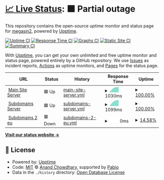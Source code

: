 # [📈 Live Status](https://demo.upptime.js.org): <!--live status--> **🟧 Partial outage**

This repository contains the open-source uptime monitor and status page for [megasin2](https://demo.upptime.js.org), powered by [Upptime](https://github.com/upptime/upptime).

[![Uptime CI](https://github.com/megasin2/statustracker/workflows/Uptime%20CI/badge.svg)](https://github.com/megasin2/statustracker/actions?query=workflow%3A%22Uptime+CI%22)
[![Response Time CI](https://github.com/megasin2/statustracker/workflows/Response%20Time%20CI/badge.svg)](https://github.com/megasin2/statustracker/actions?query=workflow%3A%22Response+Time+CI%22)
[![Graphs CI](https://github.com/megasin2/statustracker/workflows/Graphs%20CI/badge.svg)](https://github.com/megasin2/statustracker/actions?query=workflow%3A%22Graphs+CI%22)
[![Static Site CI](https://github.com/megasin2/statustracker/workflows/Static%20Site%20CI/badge.svg)](https://github.com/megasin2/statustracker/actions?query=workflow%3A%22Static+Site+CI%22)
[![Summary CI](https://github.com/megasin2/statustracker/workflows/Summary%20CI/badge.svg)](https://github.com/megasin2/statustracker/actions?query=workflow%3A%22Summary+CI%22)

With [Upptime](https://upptime.js.org), you can get your own unlimited and free uptime monitor and status page, powered entirely by a GitHub repository. We use [Issues](https://github.com/megasin2/statustracker/issues) as incident reports, [Actions](https://github.com/megasin2/statustracker/actions) as uptime monitors, and [Pages](https://demo.upptime.js.org) for the status page.

<!--start: status pages-->
<!-- This summary is generated by Upptime (https://github.com/upptime/upptime) -->
<!-- Do not edit this manually, your changes will be overwritten -->
<!-- prettier-ignore -->
| URL | Status | History | Response Time | Uptime |
| --- | ------ | ------- | ------------- | ------ |
| <img alt="" src="https://icons.duckduckgo.com/ip3/1hd.buzz.ico" height="13"> [Main Site Server](https://1hd.buzz) | 🟩 Up | [main-site-server.yml](https://github.com/megasin2/statustracker/commits/HEAD/history/main-site-server.yml) | <details><summary><img alt="Response time graph" src="./graphs/main-site-server/response-time-week.png" height="20"> 1030ms</summary><br><a href="https://status.1hd.buzz/history/main-site-server"><img alt="Response time 1030" src="https://img.shields.io/endpoint?url=https%3A%2F%2Fraw.githubusercontent.com%2Fmegasin2%2Fstatustracker%2FHEAD%2Fapi%2Fmain-site-server%2Fresponse-time.json"></a><br><a href="https://status.1hd.buzz/history/main-site-server"><img alt="24-hour response time 1030" src="https://img.shields.io/endpoint?url=https%3A%2F%2Fraw.githubusercontent.com%2Fmegasin2%2Fstatustracker%2FHEAD%2Fapi%2Fmain-site-server%2Fresponse-time-day.json"></a><br><a href="https://status.1hd.buzz/history/main-site-server"><img alt="7-day response time 1030" src="https://img.shields.io/endpoint?url=https%3A%2F%2Fraw.githubusercontent.com%2Fmegasin2%2Fstatustracker%2FHEAD%2Fapi%2Fmain-site-server%2Fresponse-time-week.json"></a><br><a href="https://status.1hd.buzz/history/main-site-server"><img alt="30-day response time 1030" src="https://img.shields.io/endpoint?url=https%3A%2F%2Fraw.githubusercontent.com%2Fmegasin2%2Fstatustracker%2FHEAD%2Fapi%2Fmain-site-server%2Fresponse-time-month.json"></a><br><a href="https://status.1hd.buzz/history/main-site-server"><img alt="1-year response time 1030" src="https://img.shields.io/endpoint?url=https%3A%2F%2Fraw.githubusercontent.com%2Fmegasin2%2Fstatustracker%2FHEAD%2Fapi%2Fmain-site-server%2Fresponse-time-year.json"></a></details> | <details><summary><a href="https://status.1hd.buzz/history/main-site-server">100.00%</a></summary><a href="https://status.1hd.buzz/history/main-site-server"><img alt="All-time uptime 100.00%" src="https://img.shields.io/endpoint?url=https%3A%2F%2Fraw.githubusercontent.com%2Fmegasin2%2Fstatustracker%2FHEAD%2Fapi%2Fmain-site-server%2Fuptime.json"></a><br><a href="https://status.1hd.buzz/history/main-site-server"><img alt="24-hour uptime 100.00%" src="https://img.shields.io/endpoint?url=https%3A%2F%2Fraw.githubusercontent.com%2Fmegasin2%2Fstatustracker%2FHEAD%2Fapi%2Fmain-site-server%2Fuptime-day.json"></a><br><a href="https://status.1hd.buzz/history/main-site-server"><img alt="7-day uptime 100.00%" src="https://img.shields.io/endpoint?url=https%3A%2F%2Fraw.githubusercontent.com%2Fmegasin2%2Fstatustracker%2FHEAD%2Fapi%2Fmain-site-server%2Fuptime-week.json"></a><br><a href="https://status.1hd.buzz/history/main-site-server"><img alt="30-day uptime 100.00%" src="https://img.shields.io/endpoint?url=https%3A%2F%2Fraw.githubusercontent.com%2Fmegasin2%2Fstatustracker%2FHEAD%2Fapi%2Fmain-site-server%2Fuptime-month.json"></a><br><a href="https://status.1hd.buzz/history/main-site-server"><img alt="1-year uptime 100.00%" src="https://img.shields.io/endpoint?url=https%3A%2F%2Fraw.githubusercontent.com%2Fmegasin2%2Fstatustracker%2FHEAD%2Fapi%2Fmain-site-server%2Fuptime-year.json"></a></details>
| <img alt="" src="https://icons.duckduckgo.com/ip3/doo.1hd.buzz.ico" height="13"> [Subdomains Server](https://doo.1hd.buzz) | 🟩 Up | [subdomains-server.yml](https://github.com/megasin2/statustracker/commits/HEAD/history/subdomains-server.yml) | <details><summary><img alt="Response time graph" src="./graphs/subdomains-server/response-time-week.png" height="20"> 1099ms</summary><br><a href="https://status.1hd.buzz/history/subdomains-server"><img alt="Response time 1099" src="https://img.shields.io/endpoint?url=https%3A%2F%2Fraw.githubusercontent.com%2Fmegasin2%2Fstatustracker%2FHEAD%2Fapi%2Fsubdomains-server%2Fresponse-time.json"></a><br><a href="https://status.1hd.buzz/history/subdomains-server"><img alt="24-hour response time 1099" src="https://img.shields.io/endpoint?url=https%3A%2F%2Fraw.githubusercontent.com%2Fmegasin2%2Fstatustracker%2FHEAD%2Fapi%2Fsubdomains-server%2Fresponse-time-day.json"></a><br><a href="https://status.1hd.buzz/history/subdomains-server"><img alt="7-day response time 1099" src="https://img.shields.io/endpoint?url=https%3A%2F%2Fraw.githubusercontent.com%2Fmegasin2%2Fstatustracker%2FHEAD%2Fapi%2Fsubdomains-server%2Fresponse-time-week.json"></a><br><a href="https://status.1hd.buzz/history/subdomains-server"><img alt="30-day response time 1099" src="https://img.shields.io/endpoint?url=https%3A%2F%2Fraw.githubusercontent.com%2Fmegasin2%2Fstatustracker%2FHEAD%2Fapi%2Fsubdomains-server%2Fresponse-time-month.json"></a><br><a href="https://status.1hd.buzz/history/subdomains-server"><img alt="1-year response time 1099" src="https://img.shields.io/endpoint?url=https%3A%2F%2Fraw.githubusercontent.com%2Fmegasin2%2Fstatustracker%2FHEAD%2Fapi%2Fsubdomains-server%2Fresponse-time-year.json"></a></details> | <details><summary><a href="https://status.1hd.buzz/history/subdomains-server">100.00%</a></summary><a href="https://status.1hd.buzz/history/subdomains-server"><img alt="All-time uptime 100.00%" src="https://img.shields.io/endpoint?url=https%3A%2F%2Fraw.githubusercontent.com%2Fmegasin2%2Fstatustracker%2FHEAD%2Fapi%2Fsubdomains-server%2Fuptime.json"></a><br><a href="https://status.1hd.buzz/history/subdomains-server"><img alt="24-hour uptime 100.00%" src="https://img.shields.io/endpoint?url=https%3A%2F%2Fraw.githubusercontent.com%2Fmegasin2%2Fstatustracker%2FHEAD%2Fapi%2Fsubdomains-server%2Fuptime-day.json"></a><br><a href="https://status.1hd.buzz/history/subdomains-server"><img alt="7-day uptime 100.00%" src="https://img.shields.io/endpoint?url=https%3A%2F%2Fraw.githubusercontent.com%2Fmegasin2%2Fstatustracker%2FHEAD%2Fapi%2Fsubdomains-server%2Fuptime-week.json"></a><br><a href="https://status.1hd.buzz/history/subdomains-server"><img alt="30-day uptime 100.00%" src="https://img.shields.io/endpoint?url=https%3A%2F%2Fraw.githubusercontent.com%2Fmegasin2%2Fstatustracker%2FHEAD%2Fapi%2Fsubdomains-server%2Fuptime-month.json"></a><br><a href="https://status.1hd.buzz/history/subdomains-server"><img alt="1-year uptime 100.00%" src="https://img.shields.io/endpoint?url=https%3A%2F%2Fraw.githubusercontent.com%2Fmegasin2%2Fstatustracker%2FHEAD%2Fapi%2Fsubdomains-server%2Fuptime-year.json"></a></details>
| <img alt="" src="https://icons.duckduckgo.com/ip3/bollyfree.eu.org.ico" height="13"> [Subdomains 2 eu](https://bollyfree.eu.org) | 🟥 Down | [subdomains-2-eu.yml](https://github.com/megasin2/statustracker/commits/HEAD/history/subdomains-2-eu.yml) | <details><summary><img alt="Response time graph" src="./graphs/subdomains-2-eu/response-time-week.png" height="20"> 0ms</summary><br><a href="https://status.1hd.buzz/history/subdomains-2-eu"><img alt="Response time 0" src="https://img.shields.io/endpoint?url=https%3A%2F%2Fraw.githubusercontent.com%2Fmegasin2%2Fstatustracker%2FHEAD%2Fapi%2Fsubdomains-2-eu%2Fresponse-time.json"></a><br><a href="https://status.1hd.buzz/history/subdomains-2-eu"><img alt="24-hour response time 0" src="https://img.shields.io/endpoint?url=https%3A%2F%2Fraw.githubusercontent.com%2Fmegasin2%2Fstatustracker%2FHEAD%2Fapi%2Fsubdomains-2-eu%2Fresponse-time-day.json"></a><br><a href="https://status.1hd.buzz/history/subdomains-2-eu"><img alt="7-day response time 0" src="https://img.shields.io/endpoint?url=https%3A%2F%2Fraw.githubusercontent.com%2Fmegasin2%2Fstatustracker%2FHEAD%2Fapi%2Fsubdomains-2-eu%2Fresponse-time-week.json"></a><br><a href="https://status.1hd.buzz/history/subdomains-2-eu"><img alt="30-day response time 0" src="https://img.shields.io/endpoint?url=https%3A%2F%2Fraw.githubusercontent.com%2Fmegasin2%2Fstatustracker%2FHEAD%2Fapi%2Fsubdomains-2-eu%2Fresponse-time-month.json"></a><br><a href="https://status.1hd.buzz/history/subdomains-2-eu"><img alt="1-year response time 0" src="https://img.shields.io/endpoint?url=https%3A%2F%2Fraw.githubusercontent.com%2Fmegasin2%2Fstatustracker%2FHEAD%2Fapi%2Fsubdomains-2-eu%2Fresponse-time-year.json"></a></details> | <details><summary><a href="https://status.1hd.buzz/history/subdomains-2-eu">14.58%</a></summary><a href="https://status.1hd.buzz/history/subdomains-2-eu"><img alt="All-time uptime 14.58%" src="https://img.shields.io/endpoint?url=https%3A%2F%2Fraw.githubusercontent.com%2Fmegasin2%2Fstatustracker%2FHEAD%2Fapi%2Fsubdomains-2-eu%2Fuptime.json"></a><br><a href="https://status.1hd.buzz/history/subdomains-2-eu"><img alt="24-hour uptime 14.58%" src="https://img.shields.io/endpoint?url=https%3A%2F%2Fraw.githubusercontent.com%2Fmegasin2%2Fstatustracker%2FHEAD%2Fapi%2Fsubdomains-2-eu%2Fuptime-day.json"></a><br><a href="https://status.1hd.buzz/history/subdomains-2-eu"><img alt="7-day uptime 14.58%" src="https://img.shields.io/endpoint?url=https%3A%2F%2Fraw.githubusercontent.com%2Fmegasin2%2Fstatustracker%2FHEAD%2Fapi%2Fsubdomains-2-eu%2Fuptime-week.json"></a><br><a href="https://status.1hd.buzz/history/subdomains-2-eu"><img alt="30-day uptime 14.58%" src="https://img.shields.io/endpoint?url=https%3A%2F%2Fraw.githubusercontent.com%2Fmegasin2%2Fstatustracker%2FHEAD%2Fapi%2Fsubdomains-2-eu%2Fuptime-month.json"></a><br><a href="https://status.1hd.buzz/history/subdomains-2-eu"><img alt="1-year uptime 14.58%" src="https://img.shields.io/endpoint?url=https%3A%2F%2Fraw.githubusercontent.com%2Fmegasin2%2Fstatustracker%2FHEAD%2Fapi%2Fsubdomains-2-eu%2Fuptime-year.json"></a></details>

<!--end: status pages-->

[**Visit our status website →**](https://demo.upptime.js.org)

## 📄 License

- Powered by: [Upptime](https://github.com/upptime/upptime)
- Code: [MIT](./LICENSE) © [Anand Chowdhary](https://anandchowdhary.com), supported by [Pabio](https://pabio.com)
- Data in the `./history` directory: [Open Database License](https://opendatacommons.org/licenses/odbl/1-0/)
